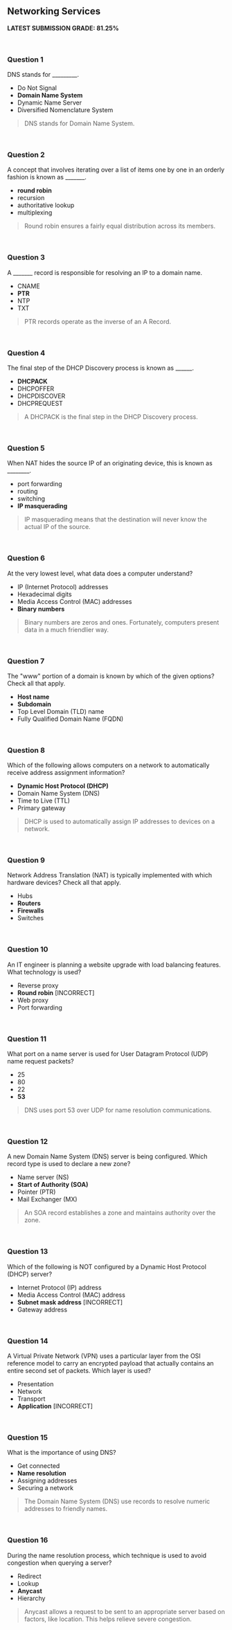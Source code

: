 ## Networking Services

**LATEST SUBMISSION GRADE: 81.25%**

<br>

### Question 1

DNS stands for _________.

* Do Not Signal
* **Domain Name System**
* Dynamic Name Server
* Diversified Nomenclature System

> DNS stands for Domain Name System.

<br>

### Question 2

A concept that involves iterating over a list of items one by one in an orderly fashion is known as _______.

* **round robin**
* recursion
* authoritative lookup
* multiplexing

> Round robin ensures a fairly equal distribution across its members.

<br>

### Question 3

A _______ record is responsible for resolving an IP to a domain name.

* CNAME
* **PTR**
* NTP
* TXT

> PTR records operate as the inverse of an A Record.

<br>

### Question 4

The final step of the DHCP Discovery process is known as ______.

* **DHCPACK**
* DHCPOFFER
* DHCPDISCOVER
* DHCPREQUEST

> A DHCPACK is the final step in the DHCP Discovery process.

<br>

### Question 5

When NAT hides the source IP of an originating device, this is known as ________.

* port forwarding
* routing
* switching
* **IP masquerading**

> IP masquerading means that the destination will never know the actual IP of the source.

<br>

### Question 6

At the very lowest level, what data does a computer understand?

* IP (Internet Protocol) addresses
* Hexadecimal digits
* Media Access Control (MAC) addresses
* **Binary numbers**

> Binary numbers are zeros and ones. Fortunately, computers present data in a much friendlier way.

<br>

### Question 7

The "www" portion of a domain is known by which of the given options? Check all that apply.

* **Host name**
* **Subdomain**
* Top Level Domain (TLD) name
* Fully Qualified Domain Name (FQDN)

<br>

### Question 8

Which of the following allows computers on a network to automatically receive address assignment information?

* **Dynamic Host Protocol (DHCP)**
* Domain Name System (DNS)
* Time to Live (TTL)
* Primary gateway

> DHCP is used to automatically assign IP addresses to devices on a network.

<br>

### Question 9

Network Address Translation (NAT) is typically implemented with which hardware devices? Check all that apply.

* Hubs
* **Routers**
* **Firewalls**
* Switches

<br>

### Question 10

An IT engineer is planning a website upgrade with load balancing features. What technology is used?

* Reverse proxy
* **Round robin** [INCORRECT]
* Web proxy
* Port forwarding
  
<br>

### Question 11

What port on a name server is used for User Datagram Protocol (UDP) name request packets?

* 25
* 80
* 22
* **53**

> DNS uses port 53 over UDP for name resolution communications.

<br>

### Question 12

A new Domain Name System (DNS) server is being configured. Which record type is used to declare a new zone?

* Name server (NS)
* **Start of Authority (SOA)**
* Pointer (PTR)
* Mail Exchanger (MX)

> An SOA record establishes a zone and maintains authority over the zone.

<br>

### Question 13

Which of the following is NOT configured by a Dynamic Host Protocol (DHCP) server?

* Internet Protocol (IP) address
* Media Access Control (MAC) address
* **Subnet mask address** [INCORRECT]
* Gateway address

<br>

### Question 14

A Virtual Private Network (VPN) uses a particular layer from the OSI reference model to carry an encrypted payload that actually contains an entire second set of packets. Which layer is used?

* Presentation
* Network
* Transport
* **Application** [INCORRECT]

<br>

### Question 15

What is the importance of using DNS?

* Get connected
* **Name resolution**
* Assigning addresses
* Securing a network

> The Domain Name System (DNS) use records to resolve numeric addresses to friendly names.

<br>

### Question 16

During the name resolution process, which technique is used to avoid congestion when querying a server?

* Redirect
* Lookup
* **Anycast**
* Hierarchy

> Anycast allows a request to be sent to an appropriate server based on factors, like location. This helps relieve severe congestion.